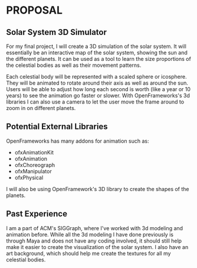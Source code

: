 # PROPOSAL
## Solar System 3D Simulator
For my final project, I will create a 3D simulation of the solar system. It will essentially be an interactive map of the solar system, showing the sun and the different planets. It can be used as a tool to learn the size proportions of the celestial bodies as well as their movement patterns. 

Each celestial body will be represented with a scaled sphere or icosphere. They will be animated to rotate around their axis as well as around the sun. Users will be able to adjust how long each second is worth (like a year or 10 years) to see the animation go faster or slower. With OpenFrameworks's 3d libraries I can also use a camera to let the user move the frame around to zoom in on different planets.

## Potential External Libraries
OpenFrameworks has many addons for animation such as:
* ofxAnimationKit
* ofxAnimation
* ofxChoreograph
* ofxManipulator
* ofxPhysical

I will also be using OpenFramework's 3D library to create the shapes of the planets.


## Past Experience
I am a part of ACM's SIGGraph, where I've worked with 3d modeling and animation before. While all the 3d modeling I have done previously is through Maya and does not have any coding involved, it should still help make it easier to create the visualization of the solar system. I also have an art background, which should help me create the textures for all my celestial bodies.
